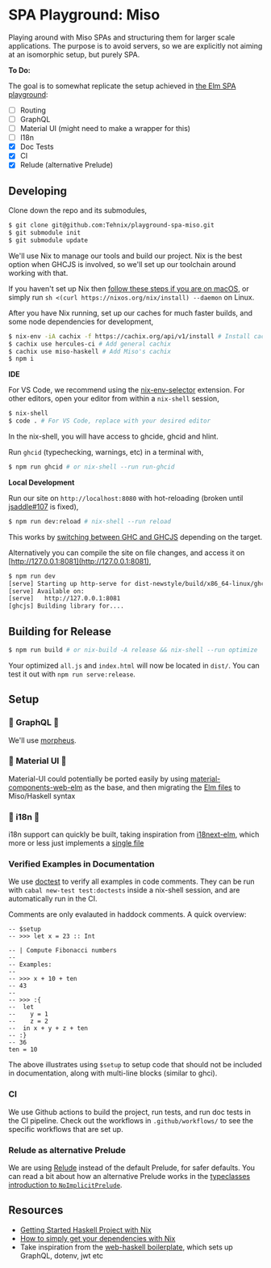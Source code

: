 # SPA Playground: Miso
Playing around with Miso SPAs and structuring them for larger scale applications. The purpose is to avoid servers, so we are explicitly not aiming at an isomorphic setup, but purely SPA.

**To Do:**

The goal is to somewhat replicate the setup achieved in [the Elm SPA playground](https://github.com/Tehnix/playground-spa-elm):

- [ ] Routing
- [ ] GraphQL
- [ ] Material UI (might need to make a wrapper for this)
- [ ] I18n
- [x] Doc Tests
- [x] CI
- [x] Relude (alternative Prelude)

## Developing

Clone down the repo and its submodules,

```bash
$ git clone git@github.com:Tehnix/playground-spa-miso.git
$ git submodule init
$ git submodule update
```

We'll use Nix to manage our tools and build our project. Nix is the best option when GHCJS is involved, so we'll set up our toolchain around working with that.

If you haven't set up Nix then [follow these steps if you are on macOS](https://gist.github.com/Tehnix/38efa7ff1215ae49bf17925ce1684266#setting-up-nix), or simply run `sh <(curl https://nixos.org/nix/install) --daemon` on Linux.

After you have Nix running, set up our caches for much faster builds, and some node dependencies for development,

```bash
$ nix-env -iA cachix -f https://cachix.org/api/v1/install # Install cachix for quick builds
$ cachix use hercules-ci # Add general cachix
$ cachix use miso-haskell # Add Miso's cachix
$ npm i
```

**IDE**

For VS Code, we recommend using the [nix-env-selector](https://github.com/arrterian/nix-env-selector) extension. For other editors, open your editor from within a `nix-shell` session,

```bash
$ nix-shell
$ code . # For VS Code, replace with your desired editor
```

In the nix-shell, you will have access to ghcide, ghcid and hlint.

Run `ghcid` (typechecking, warnings, etc) in a terminal with,

```bash
$ npm run ghcid # or nix-shell --run run-ghcid
```

**Local Development**

Run our site on `http://localhost:8080` with hot-reloading (broken until [jsaddle#107](https://github.com/ghcjs/jsaddle/issues/107) is fixed),

```bash
$ npm run dev:reload # nix-shell --run reload
```

This works by [switching between GHC and GHCJS](https://github.com/dmjio/miso/blob/master/sample-app-jsaddle/Main.hs#L32-L40) depending on the target.

Alternatively you can compile the site on file changes, and access it on [http://127.0.0.1:8081](http://127.0.0.1:8081),

```bash
$ npm run dev
[serve] Starting up http-serve for dist-newstyle/build/x86_64-linux/ghcjs-8.6.0.1/app-0.1.0.0/x/app/build/app/app.jsexe
[serve] Available on:
[serve]   http://127.0.0.1:8081
[ghcjs] Building library for....
```

## Building for Release

```bash
$ npm run build # or nix-build -A release && nix-shell --run optimize
```

Your optimized `all.js` and `index.html` will now be located in `dist/`. You can test it out with `npm run serve:release`.

## Setup

### 🚧 GraphQL 🚧

We'll use [morpheus](https://github.com/morpheusgraphql/morpheus-graphql).

### 🚧 Material UI 🚧

Material-UI could potentially be ported easily by using [material-components-web-elm](https://github.com/aforemny/material-components-web-elm) as the base, and then migrating the [Elm files](https://github.com/aforemny/material-components-web-elm/src/Material) to Miso/Haskell syntax


### 🚧 i18n 🚧

i18n support can quickly be built, taking inspiration from [i18next-elm](https://github.com/ChristophP/elm-i18next/tree/4.0.0), which more or less just implements a [single file](https://github.com/ChristophP/elm-i18next/blob/4.0.0/src/I18Next.elm)

### Verified Examples in Documentation

We use [doctest](https://hackage.haskell.org/package/doctest) to verify all examples in code comments. They can be run with `cabal new-test test:doctests` inside a nix-shell session, and are automatically run in the CI.

Comments are only evalauted in haddock comments. A quick overview:

```
-- $setup
-- >>> let x = 23 :: Int

-- | Compute Fibonacci numbers
--
-- Examples:
--
-- >>> x + 10 + ten
-- 43
--
-- >>> :{
--  let
--    y = 1
--    z = 2
--  in x + y + z + ten
-- :}
-- 36
ten = 10
```

The above illustrates using `$setup` to setup code that should not be included in documentation, along with multi-line blocks (similar to ghci).

### CI

We use Github actions to build the project, run tests, and run doc tests in the CI pipeline. Check out the workflows in `.github/workflows/` to see the specific workflows that are set up.

### Relude as alternative Prelude

We are using [Relude](https://github.com/kowainik/relude) instead of the default Prelude, for safer defaults. You can read a bit about how an alternative Prelude works in the [typeclasses introduction to `NoImplicitPrelude`](https://typeclasses.com/ghc/no-implicit-prelude).

## Resources

- [Getting Started Haskell Project with Nix](https://maybevoid.com/posts/2019-01-27-getting-started-haskell-nix.html)
- [How to simply get your dependencies with Nix](https://dev.to/monacoremo/how-to-simply-get-your-dependencies-with-nix-2ce1)
- Take inspiration from the [web-haskell boilerplate](https://github.com/dandoh/web-haskell), which sets up GraphQL, dotenv, jwt etc
